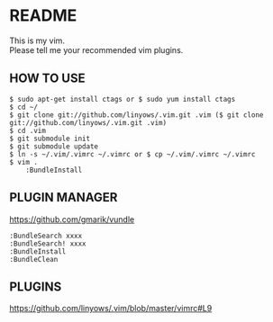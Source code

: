 # README

This is my vim.  
Please tell me your recommended vim plugins.

## HOW TO USE

    $ sudo apt-get install ctags or $ sudo yum install ctags
    $ cd ~/
    $ git clone git://github.com/linyows/.vim.git .vim ($ git clone git://github.com/linyows/.vim.git .vim)
    $ cd .vim
    $ git submodule init
    $ git submodule update
    $ ln -s ~/.vim/.vimrc ~/.vimrc or $ cp ~/.vim/.vimrc ~/.vimrc
    $ vim .
        :BundleInstall

## PLUGIN MANAGER

<https://github.com/gmarik/vundle>

    :BundleSearch xxxx
    :BundleSearch! xxxx
    :BundleInstall
    :BundleClean

## PLUGINS

<https://github.com/linyows/.vim/blob/master/vimrc#L9>
